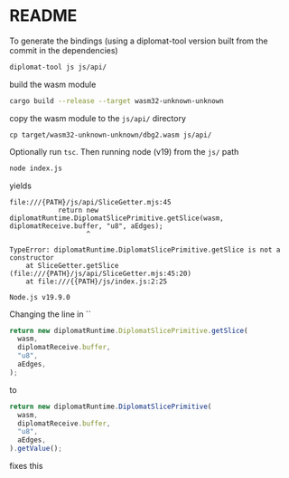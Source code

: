 # README

To generate the bindings (using a diplomat-tool version built from the commit in the dependencies)

```sh
diplomat-tool js js/api/
```

build the wasm module

```sh
cargo build --release --target wasm32-unknown-unknown
```

copy the wasm module to the `js/api/` directory

```
cp target/wasm32-unknown-unknown/dbg2.wasm js/api/
```

Optionally run `tsc`. Then running node (v19) from the `js/` path

```sh
node index.js
```

yields

```
file:///{PATH}/js/api/SliceGetter.mjs:45
            return new diplomatRuntime.DiplomatSlicePrimitive.getSlice(wasm, diplomatReceive.buffer, "u8", aEdges);
                   ^

TypeError: diplomatRuntime.DiplomatSlicePrimitive.getSlice is not a constructor
    at SliceGetter.getSlice (file:///{PATH}/js/api/SliceGetter.mjs:45:20)
    at file:///{{PATH}/js/index.js:2:25

Node.js v19.9.0
```

Changing the line in ``

```js
return new diplomatRuntime.DiplomatSlicePrimitive.getSlice(
  wasm,
  diplomatReceive.buffer,
  "u8",
  aEdges,
);
```

to

```js
return new diplomatRuntime.DiplomatSlicePrimitive(
  wasm,
  diplomatReceive.buffer,
  "u8",
  aEdges,
).getValue();
```

fixes this
